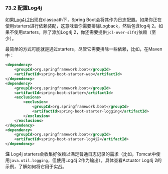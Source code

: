 ### 73.2 配置Log4j

如果[Log4j 2](http://logging.apache.org/log4j/2.x)出现在classpath下，Spring Boot会将其作为日志配置。如果你正在使用starters进行依赖装配，这意味着你需要排除Logback，然后包含log4j 2。如果不使用starters，除了添加Log4j 2，你还需要提供`jcl-over-slf4j`依赖（至少）。

最简单的方式可能就是通过starters，尽管它需要排除一些依赖，比如，在Maven中：
```xml
<dependency>
    <groupId>org.springframework.boot</groupId>
    <artifactId>spring-boot-starter-web</artifactId>
</dependency>
<dependency>
    <groupId>org.springframework.boot</groupId>
    <artifactId>spring-boot-starter</artifactId>
    <exclusions>
        <exclusion>
            <groupId>org.springframework.boot</groupId>
            <artifactId>spring-boot-starter-logging</artifactId>
        </exclusion>
    </exclusions>
</dependency>
<dependency>
    <groupId>org.springframework.boot</groupId>
    <artifactId>spring-boot-starter-log4j2</artifactId>
</dependency>
```

**注** Log4j starters会收集好依赖以满足普通日志记录的需求（比如，Tomcat中使用`java.util.logging`，但使用Log4j 2作为输出），具体查看Actuator Log4j 2的示例，了解如何将它用于实战。
